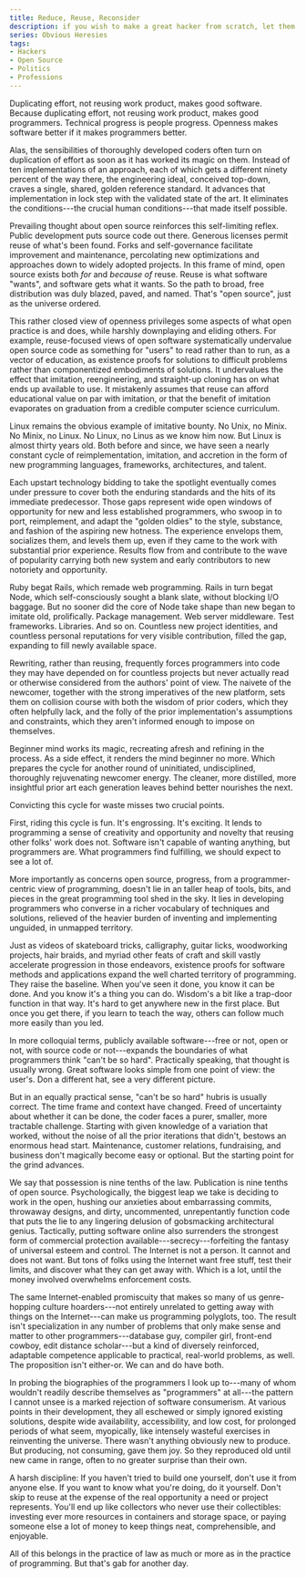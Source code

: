 ```yaml
---
title: Reduce, Reuse, Reconsider
description: if you wish to make a great hacker from scratch, let them reimplement the universe
series: Obvious Heresies
tags:
- Hackers
- Open Source
- Politics
- Professions
---
```


Duplicating effort, not reusing work product, makes good software.  Because duplicating effort, not reusing work product, makes good programmers.  Technical progress is people progress.  Openness makes software better if it makes programmers better.

Alas, the sensibilities of thoroughly developed coders often turn on duplication of effort as soon as it has worked its magic on them.  Instead of ten implementations of an approach, each of which gets a different ninety percent of the way there, the engineering ideal, conceived top-down, craves a single, shared, golden reference standard.  It advances that implementation in lock step with the validated state of the art.  It eliminates the conditions---the crucial human conditions---that made itself possible.

Prevailing thought about open source reinforces this self-limiting reflex.  Public development puts source code out there.  Generous licenses permit reuse of what's been found.  Forks and self-governance facilitate improvement and maintenance, percolating new optimizations and approaches down to widely adopted projects.  In this frame of mind, open source exists both _for_ and _because of_ reuse.  Reuse is what software "wants", and software gets what it wants.  So the path to broad, free distribution was duly blazed, paved, and named.  That's "open source", just as the universe ordered.

This rather closed view of openness privileges some aspects of what open practice is and does, while harshly downplaying and eliding others.  For example, reuse-focused views of open software systematically undervalue open source code as something for "users" to read rather than to run, as a vector of education, as existence proofs for solutions to difficult problems rather than componentized embodiments of solutions.  It undervalues the effect that imitation, reengineering, and straight-up cloning has on what ends up available to use.  It mistakenly assumes that reuse can afford educational value on par with imitation, or that the benefit of imitation evaporates on graduation from a credible computer science curriculum.

Linux remains the obvious example of imitative bounty.  No Unix, no Minix.  No Minix, no Linux.  No Linux, no Linus as we know him now.  But Linux is almost thirty years old.  Both before and since, we have seen a nearly constant cycle of reimplementation, imitation, and accretion in the form of new programming languages, frameworks, architectures, and talent.

Each upstart technology bidding to take the spotlight eventually comes under pressure to cover both the enduring standards and the hits of its immediate predecessor.  Those gaps represent wide open windows of opportunity for new and less established programmers, who swoop in to port, reimplement, and adapt the "golden oldies" to the style, substance, and fashion of the aspiring new hotness.  The experience envelops them, socializes them, and levels them up, even if they came to the work with substantial prior experience.  Results flow from and contribute to the wave of popularity carrying both new system and early contributors to new notoriety and opportunity.

Ruby begat Rails, which remade web programming.  Rails in turn begat Node, which self-consciously sought a blank slate, without blocking I/O baggage.  But no sooner did the core of Node take shape than new began to imitate old, prolifically.  Package management.  Web server middleware.  Test frameworks.  Libraries.  And so on.  Countless new project identities, and countless personal reputations for very visible contribution, filled the gap, expanding to fill newly available space.

Rewriting, rather than reusing, frequently forces programmers into code they may have depended on for countless projects but never actually read or otherwise considered from the authors' point of view.  The naivete of the newcomer, together with the strong imperatives of the new platform, sets them on collision course with both the wisdom of prior coders, which they often helpfully lack, and the folly of the prior implementation's assumptions and constraints, which they aren't informed enough to impose on themselves.

Beginner mind works its magic, recreating afresh and refining in the process.  As a side effect, it renders the mind beginner no more.  Which prepares the cycle for another round of uninitiated, undisciplined, thoroughly rejuvenating newcomer energy.  The cleaner, more distilled, more insightful prior art each generation leaves behind better nourishes the next.

Convicting this cycle for waste misses two crucial points.

First, riding this cycle is fun.  It's engrossing.  It's exciting.  It lends to programming a sense of creativity and opportunity and novelty that reusing other folks' work does not.  Software isn't capable of wanting anything, but programmers are.  What programmers find fulfilling, we should expect to see a lot of.

More importantly as concerns open source, progress, from a programmer-centric view of programming, doesn't lie in an taller heap of tools, bits, and pieces in the great programming tool shed in the sky.  It lies in developing programmers who converse in a richer vocabulary of techniques and solutions, relieved of the heavier burden of inventing and implementing unguided, in unmapped territory.

Just as videos of skateboard tricks, calligraphy, guitar licks, woodworking projects, hair braids, and myriad other feats of craft and skill vastly accelerate progression in those endeavors, existence proofs for software methods and applications expand the well charted territory of programming.  They raise the baseline.  When you've seen it done, you know it can be done.  And you know it's a thing you can do.  Wisdom's a bit like a trap-door function in that way.  It's hard to get anywhere new in the first place.  But once you get there, if you learn to teach the way, others can follow much more easily than you led.

In more colloquial terms, publicly available software---free or not, open or not, with source code or not---expands the boundaries of what programmers think "can't be so hard".  Practically speaking, that thought is usually wrong.  Great software looks simple from one point of view: the user's.  Don a different hat, see a very different picture.

But in an equally practical sense, "can't be so hard" hubris is usually correct.  The time frame and context have changed.  Freed of uncertainty about whether it can be done, the coder faces a purer, smaller, more tractable challenge.  Starting with given knowledge of a variation that worked, without the noise of all the prior iterations that didn't, bestows an enormous head start.  Maintenance, customer relations, fundraising, and business don't magically become easy or optional.  But the starting point for the grind advances.

We say that possession is nine tenths of the law.  Publication is nine tenths of open source.  Psychologically, the biggest leap we take is deciding to work in the open, hushing our anxieties about embarrassing commits, throwaway designs, and dirty, uncommented, unrepentantly function code that puts the lie to any lingering delusion of gobsmacking architectural genius.  Tactically, putting software online also surrenders the strongest form of commercial protection available---secrecy---forfeiting the fantasy of universal esteem and control.  The Internet is not a person.  It cannot and does not want.  But tons of folks using the Internet want free stuff, test their limits, and discover what they can get away with.  Which is a lot, until the money involved overwhelms enforcement costs.

The same Internet-enabled promiscuity that makes so many of us genre-hopping culture hoarders---not entirely unrelated to getting away with things on the Internet---can make us programming polyglots, too.  The result isn't specialization in any number of problems that only make sense and matter to other programmers---database guy, compiler girl, front-end cowboy, edit distance scholar---but a kind of diversely reinforced, adaptable competence applicable to practical, real-world problems, as well.  The proposition isn't either-or.  We can and do have both.

In probing the biographies of the programmers I look up to---many of whom wouldn't readily describe themselves as "programmers" at all---the pattern I cannot unsee is a marked rejection of software consumerism.  At various points in their development, they all eschewed or simply ignored existing solutions, despite wide availability, accessibility, and low cost, for prolonged periods of what seem, myopically, like intensely wasteful exercises in reinventing the universe.  There wasn't anything obviously new to produce.  But producing, not consuming, gave them joy.  So they reproduced old until new came in range, often to no greater surprise than their own.

A harsh discipline: If you haven't tried to build one yourself, don't use it from anyone else.  If you want to know what you're doing, do it yourself.  Don't skip to reuse at the expense of the real opportunity a need or project represents.  You'll end up like collectors who never use their collectibles: investing ever more resources in containers and storage space, or paying someone else a lot of money to keep things neat, comprehensible, and enjoyable.

All of this belongs in the practice of law as much or more as in the practice of programming.  But that's gab for another day.
